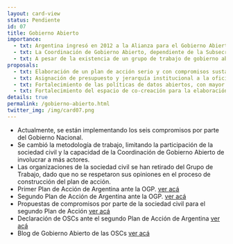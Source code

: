 ```yaml
---
layout: card-view
status: Pendiente
id: 07
title: Gobierno Abierto
importance:
  - txt: Argentina ingresó en 2012 a la Alianza para el Gobierno Abierto, y aún no se ven cambios sustanciales a raíz de su participación.
  - txt: La Coordinación de Gobierno Abierto, dependiente de la Subsecretaría de Tecnologías de Gestión, carece de jerarquía institucional y presupuesto propio para llevar adelante políticas activas de gobierno abierto.
  - txt: A pesar de la existencia de un grupo de trabajo de gobierno abierto, no existe un espacio real de co-creación de políticas públicas y compromisos junto a la sociedad civil, de modo horizontal.
proposals:
  - txt: Elaboración de un plan de acción serio y con compromisos sustanciales para la apertura y transparencia del Estado argentino.
  - txt: Asignación de presupuesto y jerarquía institucional a la oficina responsable de contacto con la Alianza para el Gobierno Abierto.
  - txt: Fortalecimiento de las políticas de datos abiertos, con mayor cantidad de bases de datos y mejor accesibilidad de la información.
  - txt: Fortalecimiento del espacio de co-creación para la elaboración del plan de acción de gobierno abierto, incorporando propuestas de la sociedad civil.
details: true
permalink: /gobierno-abierto.html
twitter_img: /img/card07.png
---
```


* Actualmente, se están implementando los seis compromisos por parte del Gobierno Nacional.
* Se cambió la metodología de trabajo, limitando la participación de la sociedad civil y la capacidad de la Coordinación de Gobierno Abierto de involucrar a más actores.
* Las organizaciones de la sociedad civil se han retirado del Grupo de Trabajo, dado que no se respetaron sus opiniones en el proceso de construcción del plan de acción.
* Primer Plan de Acción de Argentina ante la OGP. [ver acá](http://www.gobiernoabierto.gob.ar/multimedia/files/Plan%20de%20Accion%20ARGENTINA%20final.pdf)
* Segundo Plan de Acción de Argentina ante la OGP. [ver acá](http://www.gobiernoabierto.gob.ar/multimedia/files/2.II%20Plan%20de%20Acci%C3%B3n%20Nacional%20de%20Gobierno%20Abierto%202015-2017.pdf)
* Propuestas de compromisos por parte de la sociedad civil para el segundo Plan de Acción [ver acá](https://ogpargentina.wordpress.com/2015/07/16/presentamos-formalmente-compromisos-para-incorporar-al-plan-de-accion/)
* Declaración de OSCs ante el segundo Plan de Acción de Argentina [ver acá](https://ogpargentina.wordpress.com/2015/09/04/aclaracion-frente-la-presentacion-del-segundo-plan-de-accion-de-argentina-ante-ogp/)
* Blog de Gobierno Abierto de las OSCs [ver acá](https://ogpargentina.wordpress.com)
